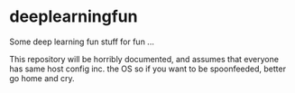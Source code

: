 # deeplearningfun
Some deep learning fun stuff for fun ...

This repository will be horribly documented, and assumes that everyone has same host config inc.
the OS so if you want to be spoonfeeded, better go home and cry.
